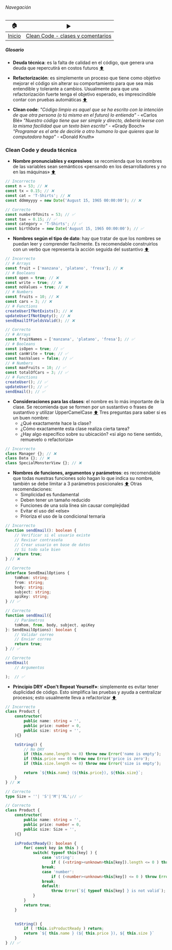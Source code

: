 ###### Navegación
| 🏠 | ▶︎ |
| - | - |
| [Inicio](./README.md) | [Clean Code - clases y comentarios](./clases-comentarios.md) |

##### Glosario

- **Deuda técnica**: es la falta de calidad en el código, que genera una deuda que repercutirá en costos futuros [⬆️](#navegación)

- **Refactorización**: es simplemente un proceso que tiene como objetivo mejorar el código sin alterar su comportamiento para que sea más entendible y tolerante a cambios. Usualmente para que una refactorización fuerte tenga el objetivo esperado, es imprescindible contar con pruebas automáticas [⬆️](#navegación)

- **Clean code**:
    *"Código limpio es aquel que se ha escrito con la intención de que otra persona (o tú mismo en el futuro) lo entienda"* - «Carlos Blé»
    *"Nuestro código tiene que ser simple y directo, debería leerse con la misma facilidad que un texto bien escrito"* - «Grady Booch»
    *"Programar es el arte de decirle a otro humano lo que quieres que la computadora haga"* - «Donald Knuth»

### Clean Code y deuda técnica

- **Nombre pronunciables y expresivos**: se recomienda que los nombres de las variables sean semánticos «pensando en los desarrolladores y no en las máquinas» [⬆️](#navegación)

```ts
// Incorrecto
const n = 53; // ❌
const tx = 0.15; // ❌
const cat = 'T-Shirts'; // ❌
const ddmmyyyy = new Date('August 15, 1965 00:00:00'); // ❌

// Correcto
const numberOfUnits = 53; // ✅
const tax = 0.15; // ✅
const category = 'T-Shirts'; // ✅
const birthDate = new Date('August 15, 1965 00:00:00'); // ✅
```

- **Nombres según el tipo de dato**: hay que tratar de que los nombres se puedan leer y comprender facilmente. Es recomendable construirlos con un verbo que representa la acción seguida del sustantivo [⬆️](#navegación)
```ts
// Incorrecto
// # Arrays
const fruit = ['manzana', 'platano', 'fresa']; // ❌
// # Booleans
const open = true; // ❌
const write = true; // ❌
const noValues = true; // ❌
// # Numbers
const fruits = 10; // ❌
const cars = 3; // ❌
// # Functions
createUserIfNotExists(); // ❌
updateUserIfNotEmpty(); // ❌
sendEmailIfFieldsValid(); // ❌

// Correcto
// # Arrays
const fruitNames = ['manzana', 'platano', 'fresa']; // ✅
// # Booleans
const isOpen = true; // ✅
const canWrite = true; // ✅
const hasValues = false; // ✅
// # Numbers
const maxFruits = 10; // ✅
const totalOfCars = 3; // ✅
// # Functions
createUser(); // ✅
updateUser(); // ✅
sendEmail(); // ✅
```

- **Consideraciones para las clases**: el nombre es lo más importante de la clase. Se recomienda que se formen por un sustantivo o frases de sustantivo y utilizar UpperCamelCase [⬆️](#navegación)
Tres preguntas para saber si es un buen nombre:
    + ¿Qué exactamente hace la clase?
    + ¿Cómo exactamente esta clase realiza cierta tarea?
    + ¿Hay algo específico sobre su ubicación?
    «si algo no tiene sentido, remuevelo o refactoriza»
```ts
// Incorrecto
class Manager {}; // ❌
class Data {}; // ❌
class SpecialMonsterView {}; // ❌
```

- **Nombres de funciones, argumentos y parámetros**: es recomendable que todas nuestras funciones solo hagan lo que indica su nombre, también se debe limitar a 3 parámetros posicionales [⬆️](#navegación)
Otras recomendaciones:
    + Simplicidad es fundamental
    + Deben tener un tamaño reducido
    + Funciones de una sola línea sin causar complejidad
    + Evitar el uso del «else»
    + Prioriza el uso de la condicional ternaria
```ts
// Incorrecto
function sendEmail(): boolean {
    // Verificar si el usuario existe
    // Revisar contraseña
    // Crear usuario en base de datos
    // Si todo sale bien
    return true;
} // ❌

// Correcto
interface SendEmailOptions {
    toWhom: string;
    from: string;
    body: string;
    subject: string;
    apiKey: string;
} // ✅

// Correcto
function sendEmail({
    // Parámetros
    toWhom, from, body, subject, apiKey
}: SendEmailOptions): boolean {
    // Validar correo
    // Enviar correo
    return true;
} // ✅

// Correcto
sendEmail(
    // Argumentos

);  // ✅
```

- **Principio DRY «Don't Repeat Yourself»**: simplemente es evitar tener duplicidad de código. Esto simplifica las pruebas y ayuda a centralizar procesos; esto usualmente lleva a refactorizar [⬆️](#navegación)
```ts
// Incorrecto
class Product {
    constructor(
        public name: string = '',
        public price: number = 0,
        public size: string = '',
    ){}

    toString() {
        // No DRY
        if (this.name.length <= 0) throw new Error('name is empty');
        if (this.price === 0) throw new Error('price is zero');
        if (this.size.length <= 0) throw new Error('size is empty');

        return `${this.name} (${this.price}), ${this.size}`;
    }
} // ❌

// Correcto
type Size = ''| 'S'|'M'|'XL';// ✅

// Correcto
class Product {
    constructor(
        public name: string = '',
        public price: number = 0,
        public size: Size = '',
    ){}

    isProductReady(): boolean {
        for( const key in this ) {
            switch( typeof this[key] ) {
                case 'string':
                    if ( (<string><unknown>this[key]).length <= 0 ) throw Error(`${ key } is empty`);
                break;
                case 'number':
                    if ( (<number><unknown>this[key]) <= 0 ) throw Error(`${ key } is zero`);
                break;
                default:
                    throw Error(`${ typeof this[key] } is not valid`);
            }
        }
        return true;
    }

    
    toString() {
        if ( !this.isProductReady ) return;
        return `${ this.name } (${ this.price }), ${ this.size }`
    }
} // ✅
```